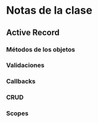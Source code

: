 # Notas de la clase

## Active Record

### Métodos de los objetos
### Validaciones
### Callbacks
### CRUD
### Scopes